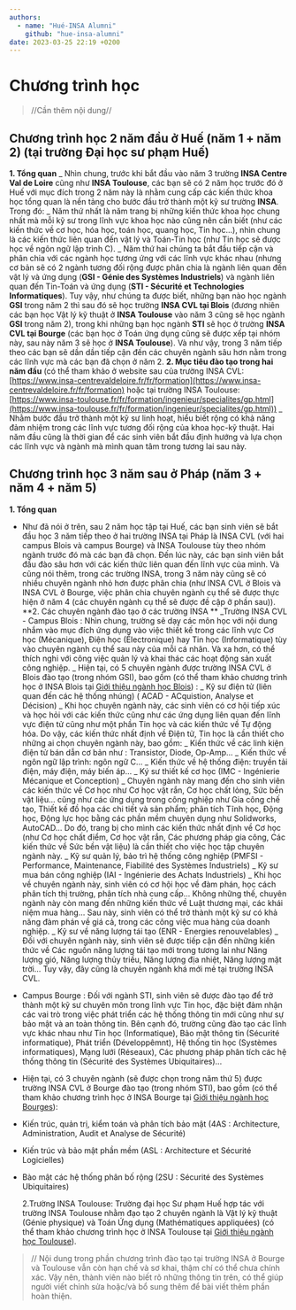 ```yaml
---
authors:
  - name: "Hué-INSA Alumni"
    github: "hue-insa-alumni"
date: 2023-03-25 22:19 +0200
---
```


# Chương trình học

> //Cần thêm nội dung//

## Chương trình học 2 năm đầu ở Huế (năm 1 + năm 2) (tại trường Đại học sư phạm Huế)

**1. Tổng quan**
_ Nhìn chung, trước khi bắt đầu vào năm 3 trường **INSA Centre Val de Loire** cũng như **INSA Toulouse**, các bạn sẽ có 2 năm học trước đó ở Huế với mục đích trong 2 năm này là nhằm cung cấp các kiến thức khoa học tổng quan là nền tảng cho bước đầu trở thành một kỹ sư trường **INSA**. Trong đó:
_ Năm thứ nhất là năm trang bị những kiến thức khoa học chung nhất mà mỗi kỹ sư trong lĩnh vực khoa học nào cũng nên cần biết (như các kiến thức về cơ học, hóa học, toán học, quang học, Tin học...), nhìn chung là các kiến thức liên quan đến vật lý và Toán-Tin học (như Tin học sẽ được học về ngôn ngữ lập trình C).
_ Năm thứ hai chúng ta bắt đầu tiếp cận và phân chia với các ngành học tương ứng với các lĩnh vực khác nhau (nhưng cơ bản sẽ có 2 ngành tương đối rộng được phân chia là ngành liên quan đến vật lý và ứng dụng (**GSI - Génie des Systèmes Industriels**) và ngành liên quan đến Tin-Toán và ứng dụng (**STI - Sécurité et Technologies Informatiques**). Tuy vậy, như chúng ta được biết, những bạn nào học ngành **GSI** trong năm 2 thì sau đó sẽ học trường **INSA CVL tại Blois** (đương nhiên các bạn học Vật lý kỹ thuật ở **INSA Toulouse** vào năm 3 cũng sẽ học ngành **GSI** trong năm 2), trong khi những bạn học ngành **STI** sẽ học ở trường **INSA CVL tại Bourge** (các bạn học ở Toán ứng dụng cũng sẽ được xếp tại nhóm này, sau này năm 3 sẽ học ở **INSA Toulouse**). Và như vậy, trong 3 năm tiếp theo các bạn sẽ dần dần tiếp cận đến các chuyên ngành sâu hơn nằm trong các lĩnh vực mà các bạn đã chọn ở năm 2.
**2. Mục tiêu đào tạo trong hai năm đầu** (có thể tham khảo ở website sau của trường INSA CVL: [https://www.insa-centrevaldeloire.fr/fr/formation](https://www.insa-centrevaldeloire.fr/fr/formation) hoặc tại trường INSA Toulouse: [https://www.insa-toulouse.fr/fr/formation/ingenieur/specialites/gp.html](https://www.insa-toulouse.fr/fr/formation/ingenieur/specialites/gp.html))
_ Nhằm bước đầu trở thành một kỹ sư linh hoạt, hiểu biết rộng có khả năng đảm nhiệm trong các lĩnh vực tương đối rộng của khoa học-kỹ thuật. Hai năm đầu cũng là thời gian để các sinh viên bắt đầu định hướng và lựa chọn các lĩnh vực và ngành mà mình quan tâm trong tương lai sau này.

## Chương trình học 3 năm sau ở Pháp (năm 3 + năm 4 + năm 5)

**1. Tổng quan**

- Như đã nói ở trên, sau 2 năm học tập tại Huế, các bạn sinh viên sẽ bắt đầu học 3 năm tiếp theo ở hai trường INSA tại Pháp là INSA CVL (với hai campus Blois và campus Bourge) và INSA Toulouse tùy theo nhóm ngành trước đó mà các bạn đã chọn. Đến lúc này, các bạn sinh viên bắt đầu đào sâu hơn với các kiến thức liên quan đến lĩnh vực của mình. Và cũng nói thêm, trong các trường INSA, trong 3 năm này cũng sẽ có nhiều chuyên ngành nhỏ hơn được phân chia (như INSA CVL ở Blois và INSA CVL ở Bourge, việc phân chia chuyên ngành cụ thể sẽ được thực hiện ở năm 4 (các chuyên ngành cụ thể sẽ được đề cập ở phần sau)).
  **2. Các chuyên ngành đào tạo ở các trường INSA **
  _Trường INSA CVL - Campus Blois : Nhìn chung, trường sẽ dạy các môn học với nội dung nhắm vào mục đích ứng dụng vào việc thiết kế trong các lĩnh vực Cơ học (Mécanique), Điện học (Électronique) hay Tin học (Informatique) tùy vào chuyên ngành cụ thể sau này của mỗi cá nhân. Và xa hơn, có thể thích nghi với công việc quản lý và khai thác các hoạt động sản xuất công nghiệp.
  _ Hiện tại, có 5 chuyên ngành được trường INSA CVL ở Blois đào tạo (trong nhóm GSI), bao gồm (có thể tham khảo chương trình học ở INSA Blois tại [Giới thiệu ngành học Blois](../gioi-thieu-truong-hoc/gioi-thieu-nganh-hoc-blois.md)) :
  _ Kỹ sư điện tử (liên quan đến các hệ thống nhúng) ( ACAD - ACquistion, Analyse et Décision)
  _ Khi học chuyên ngành này, các sinh viên có cơ hội tiếp xúc và học hỏi với các kiến thức cũng như các ứng dụng liên quan đến lĩnh vực điện tử cũng như một phần Tin học và các kiến thức về Tự động hóa. Do vậy, các kiến thức nhất định về Điện tử, Tin học là cần thiết cho những ai chọn chuyên ngành này, bao gồm:
  _ Kiến thức về các linh kiện điện tử bán dẫn cơ bản như : Transistor, Diode, Op-Amp...
  _ Kiến thức về ngôn ngữ lập trình: ngôn ngữ C...
  _ Kiến thức về hệ thống điện: truyền tải điện, máy điện, máy biến áp...
  _ Ký sư thiết kế cơ học (IMC - Ingénierie Mécanique et Conception)
  _ Chuyên ngành này mang đến cho sinh viên các kiến thức về Cơ học như Cơ học vật rắn, Cơ học chất lỏng, Sức bền vật liệu... cũng như các ứng dụng trong công nghiệp như Gia công chế tạo, Thiết kế đồ họa các chi tiết và sản phẩm; phân tích Tĩnh học, Động học, Động lực học bằng các phần mềm chuyên dụng như Solidworks, AutoCAD... Do đó, trang bị cho mình các kiến thức nhất định về Cơ học (như Cơ học chất điểm, Cơ học vật rắn, Các phương pháp gia công, Các kiến thức về Sức bền vật liệu) là cần thiết cho việc học tập chuyên ngành này.
  _ Kỹ sư quản lý, bảo trì hệ thống công nghiệp (PMFSI - Performance, Maintenance, Fiabilité des Systèmes Industriels)
  _ Kỹ sư mua bán công nghiệp (IAI - Ingénierie des Achats Industriels)
  _ Khi học về chuyên ngành này, sinh viên có cơ hội học về đàm phán, học cách phân tích thị trường, phân tích nhà cung cấp... Không những thế, chuyên ngành này còn mang đến những kiến thức về Luật thương mại, các khái niệm mua hàng... Sau này, sinh viên có thể trở thành một kỹ sư có khả năng đàm phán về giá cả, trong các công việc mua hàng của doanh nghiệp.
  _ Kỹ sư về năng lượng tái tạo (ENR - Energies renouvelables)
  _ Đối với chuyên ngành này, sinh viên sẽ được tiếp cận đến những kiến thức về Các nguồn năng lượng tái tạo mới trong tương lai như Năng lượng gió, Năng lượng thủy triều, Năng lượng địa nhiệt, Năng lượng mặt trời... Tuy vậy, đây cũng là chuyên ngành khá mới mẻ tại trường INSA CVL.

* Campus Bourge : Đối với ngành STI, sinh viên sẽ được đào tạo để trở thành một kỹ sư chuyên môn trong lĩnh vực Tin học, đặc biệt đảm nhận các vai trò trong việc phát triển các hệ thống thông tin mới cũng như sự bảo mật và an toàn thông tin. Bên cạnh đó, trường cũng đào tạo các lĩnh vực khác nhau như Tin học (Informatique), Bảo mật thông tin (Sécurité informatique), Phát triển (Développêmnt), Hệ thống tin học (Systèmes informatiques), Mạng lưới (Réseaux), Các phương pháp phân tích các hệ thống thông tin (Sécurité des Systèmes Ubiquitaires)...

- Hiện tại, có 3 chuyên ngành (sẽ được chọn trong năm thứ 5) được trường INSA CVL ở Bourge đào tạo (trong nhóm STI), bao gồm (có thể tham khảo chương trình học ở INSA Bourge tại [Giới thiệu ngành học Bourges](../gioi-thieu-truong-hoc/gioi-thieu-nganh-hoc-bourges.md)):
- Kiến trúc, quản trị, kiểm toán và phân tích bảo mật (4AS : Architecture, Administration, Audit et Analyse de Sécurité)
- Kiến trúc và bảo mật phần mềm (ASL : Architecture et Sécurité Logicielles)
- Bào mật các hệ thống phân bố rộng (2SU : Sécurité des Systèmes Ubiquitaires)

  2.Trường INSA Toulouse: Trường đại học Sư phạm Huế hợp tác với trường INSA Toulouse nhằm đạo tạo 2 chuyên ngành là Vật lý kỹ thuật (Génie physique) và Toán Ứng dụng (Mathématiques appliquées) (có thể tham khảo chương trình học ở INSA Toulouse tại [Giới thiệu ngành học Toulouse](../gioi-thieu-truong-hoc/gioi-thieu-nganh-hoc-toulouse.md)).

> // Nội dung trong phần chương trình đào tạo tại trường INSA ở Bourge và Toulouse vẫn còn hạn chế và sơ khai, thậm chí có thể chưa chính xác. Vậy nên, thành viên nào biết rõ những thông tin trên, có thể giúp người viết chỉnh sửa hoặc/và bổ sung thêm để bài viết thêm phần hoàn thiện.
